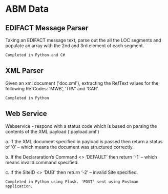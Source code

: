 # ABM Data

## EDIFACT Message Parser

Taking an EDIFACT message text, parse out the all the LOC segments and populate an array with the 2nd and 3rd element of each segment. 
   
    Completed in Python and C#
    
## XML Parser

Given an xml document ('doc.xml'), extracting the RefText values for the following RefCodes: ‘MWB’, ‘TRV’ and ‘CAR’.

    Completed in Python
    
## Web Service

Webservice - respond with a status code which is based on parsing the contents of the XML payload ('payload.xml')

a.	If the XML document specified in payload is passed
            then return a status of ‘0’ – which means
            the document was structured correctly.
    
b.	If the Declararation’s Command <> ‘DEFAULT’
            then return ‘-1’ – which means invalid command specified.

c.	If the SiteID <> ‘DUB’ then return ‘-2’ – invalid Site specified.

    Completed in Python using Flask. 'POST' sent using Postman application.
